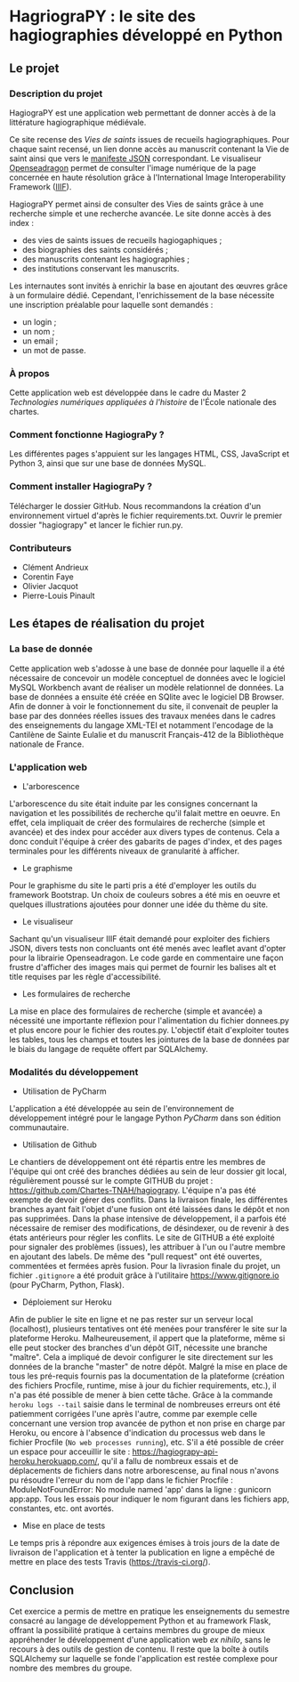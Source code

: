 # HagriograPY : le site des hagiographies développé en Python

## Le projet 

### Description du projet

HagiograPY est une application web permettant de donner accès à de la littérature hagiographique médiévale.

Ce site recense des <em>Vies de saints</em> issues de recueils hagiographiques. Pour chaque saint recensé, un lien donne accès au manuscrit contenant la Vie de saint ainsi que vers le [manifeste JSON](https://developer.mozilla.org/fr/docs/Mozilla/Add-ons/WebExtensions/manifest.json) correspondant.
Le visualiseur [Openseadragon](https://openseadragon.github.io/) permet de consulter l'image numérique de la page concernée en haute résolution grâce à l'International Image Interoperability Framework ([IIIF](https://iiif.io/)).

HagiograPY permet ainsi de consulter des Vies de saints grâce à une recherche simple et une recherche avancée. Le site donne accès à des index :

- des vies de saints issues de recueils hagiogaphiques ;
- des biographies des saints considérés ;
- des manuscrits contenant les hagiographies ;
- des institutions conservant les manuscrits.

Les internautes sont invités à enrichir la base en ajoutant des œuvres grâce à un formulaire dédié.
Cependant, l'enrichissement de la base nécessite une inscription préalable pour laquelle sont demandés :
- un login ;
- un nom ;
- un email ;
- un mot de passe.

### À propos

Cette application web est développée dans le cadre du Master 2 <em>Technologies numériques appliquées à l'histoire</em> de l'École nationale des chartes.

### Comment fonctionne HagiograPy ?

Les différentes pages s'appuient sur les langages HTML, CSS, JavaScript et Python 3, ainsi que sur une base de données MySQL.
### Comment installer HagiograPy ?

Télécharger le dossier GitHub. Nous recommandons la création d'un environnement virtuel d'après le fichier requirements.txt. Ouvrir le premier dossier "hagiograpy" et lancer le fichier run.py.

### Contributeurs

- Clément Andrieux
- Corentin Faye
- Olivier Jacquot
- Pierre-Louis Pinault

## Les étapes de réalisation du projet

### La base de donnée

Cette application web s'adosse à une base de donnée pour laquelle il a été nécessaire de concevoir un modèle conceptuel de données avec le logiciel MySQL Workbench avant de réaliser un modèle relationnel de données. La base de données a ensuite été créée en SQlite avec le logiciel DB Browser.
Afin de donner à voir le fonctionnement du site, il convenait de peupler la base par des données réelles issues des travaux menées dans le cadres des enseignements du langage XML-TEI et notamment l'encodage de la Cantilène de Sainte Eulalie et du manuscrit Français-412 de la Bibliothèque nationale de France.

### L'application web

* L'arborescence

L'arborescence du site était induite par les consignes concernant la navigation et les possibilités de recherche qu'il falait mettre en oeuvre. En effet, cela impliquait de créer des formulaires de recherche (simple et avancée) et des index pour accéder aux divers types de contenus. Cela a donc conduit l'équipe à créer des gabarits de pages d'index, et des pages terminales pour les différents niveaux de granularité à afficher.

* Le graphisme

Pour le graphisme du site le parti pris a été d'employer les outils du framework Bootstrap. Un choix de couleurs sobres a été mis en oeuvre et quelques illustrations ajoutées pour donner une idée du thème du site. 

* Le visualiseur

Sachant qu'un visualiseur IIIF était demandé pour exploiter des fichiers JSON, divers tests non concluants ont été menés avec leaflet avant d'opter pour la librairie Openseadragon. Le code garde en commentaire une façon frustre d'afficher des images mais qui permet de fournir les balises alt et title requises par les règle d'accessibilité.

* Les formulaires de recherche

La mise en place des formulaires de recherche (simple et avancée) a nécessité une importante réflexion pour l'alimentation du fichier donnees.py et plus encore pour le fichier des routes.py.
L'objectif était d'exploiter toutes les tables, tous les champs et toutes les jointures de la base de données par le biais du langage de requête offert par SQLAlchemy.

### Modalités du développement

* Utilisation de PyCharm

L'application a été développée au sein de l'environnement de développement intégré pour le langage Python <em>PyCharm</em> dans son édition communautaire.

* Utilisation de Github

Le chantiers de développement ont été répartis entre les membres de l'équipe qui ont créé des branches dédiées au sein de leur dossier git local, régulièrement poussé sur le compte GITHUB du projet : <https://github.com/Chartes-TNAH/hagiograpy>. L'équipe n'a pas été exempte de devoir gérer des conflits. Dans la livraison finale, les différentes branches ayant fait l'objet d'une fusion ont été laissées dans le dépôt et non pas supprimées. Dans la phase intensive de développement, il a parfois été nécessaire de remiser des modifications, de désindexer, ou de revenir à des états antérieurs pour régler les conflits. Le site de GITHUB a été exploité pour signaler des problèmes (issues), les attribuer à l'un ou l'autre membre en ajoutant des labels. De même des "pull request" ont été ouvertes, commentées et fermées après fusion.
Pour la livrasion finale du projet, un fichier `.gitignore` a été produit grâce à l'utilitaire https://www.gitignore.io (pour PyCharm, Python, Flask).

* Déploiement sur Heroku

Afin de publier le site en ligne et ne pas rester sur un serveur local (localhost), plusieurs tentatives ont été menées pour transférer le site sur la plateforme Heroku. Malheureusement, il appert que la plateforme, même si elle peut stocker des branches d'un dépôt GIT, nécessite une branche "maître". Cela a impliqué de devoir configurer le site directement sur les données de la branche "master" de notre dépôt. 
Malgré la mise en place de tous les pré-requis fournis pas la documentation de la plateforme (création des fichiers Procfile, runtime, mise à jour du fichier requirements, etc.), il n'a pas été possible de mener à bien cette tâche. 
Grâce à la commande `heroku logs --tail` saisie dans le terminal de nombreuses erreurs ont été patiemment corrigées l'une après l'autre, comme par exemple celle concernant une version trop avancée de python et non prise en charge par Heroku, ou encore à l'absence d'indication du processus web dans le fichier Procfile (`No web processes running`), etc.
S'il a été possible de créer un espace pour acceuillir le site : <https://hagiograpy-api-heroku.herokuapp.com/>, qu'il a fallu de nombreux essais et de déplacements de fichiers dans notre arborescense, au final nous n'avons pu résoudre l'erreur du nom de l'app dans le fichier Procfile : ModuleNotFoundError: No module named 'app' dans la ligne : gunicorn app:app. Tous les essais pour indiquer le nom figurant dans les fichiers app, constantes, etc. ont avortés.

* Mise en place de tests

Le temps pris à répondre aux exigences émises à trois jours de la date de livraison de l'application et à tenter la publication en ligne a empêché de mettre en place des tests Travis (<https://travis-ci.org/>).

## Conclusion

Cet exercice a permis de mettre en pratique les enseignements du semestre consacré au langage de développement Python et au framework Flask, offrant la possibilité pratique à certains membres du groupe de mieux appréhender le développement d'une application web <em>ex nihilo</em>, sans le recours à des outils de gestion de contenu. Il reste que la boîte à outils SQLAlchemy sur laquelle se fonde l'application est restée complexe pour nombre des membres du groupe.